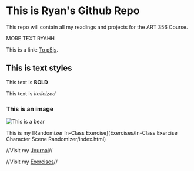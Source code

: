 # This is Ryan's Github Repo

This repo will contain all my readings and projects for the ART 356 Course.

MORE TEXT RYAHH

This is a link: [To p5js](https://p5js.org).

## This is text styles

This text is **BOLD**

This text is *italicized*


### This is an image

![This is a bear](https://m.media-amazon.com/images/I/71F+Wog+n4L._UF350,350_QL80_.jpg)

This is my [Randomizer In-Class Exercise](Exercises/In-Class Exercise Character Scene Randomizer/index.html)

//Visit my [Journal](Journal)//

//Visit my [Exercises](Exercises)//
